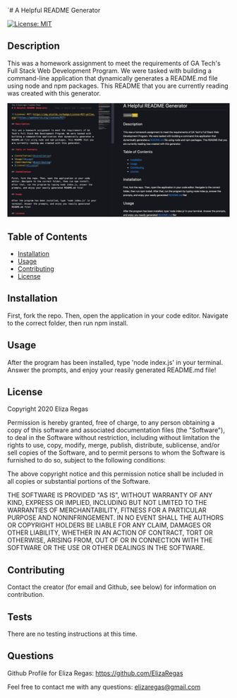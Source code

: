 `# A Helpful README Generator

[![License: MIT](https://img.shields.io/badge/License-MIT-yellow.svg)](https://opensource.org/licenses/MIT)

## Description

This was a homework assignment to meet the requirements of GA Tech's Full Stack Web Development Program. We were tasked with building a command-line application that dynamically generates a README.md file using node and npm packages. This README that you are currently reading was created with this generator.

![A Helpful README Generator](./images/readme.png)

## Table of Contents

* [Installation](#installation)
* [Usage](#usage)
* [Contributing](#contributing)
* [License](#license)

## Installation

First, fork the repo. Then, open the application in your code editor. Navigate to the correct folder, then run npm install. 

## Usage

After the program has been installed, type 'node index.js' in your terminal. Answer the prompts, and enjoy your reasily generated README.md file!

## License

Copyright 2020 Eliza Regas

Permission is hereby granted, free of charge, to any person obtaining a copy of this software and associated documentation files (the "Software"), to deal in the Software without restriction, including without limitation the rights to use, copy, modify, merge, publish, distribute, sublicense, and/or sell copies of the Software, and to permit persons to whom the Software is furnished to do so, subject to the following conditions:

The above copyright notice and this permission notice shall be included in all copies or substantial portions of the Software.

THE SOFTWARE IS PROVIDED "AS IS", WITHOUT WARRANTY OF ANY KIND, EXPRESS OR IMPLIED, INCLUDING BUT NOT LIMITED TO THE WARRANTIES OF MERCHANTABILITY, FITNESS FOR A PARTICULAR PURPOSE AND NONINFRINGEMENT. IN NO EVENT SHALL THE AUTHORS OR COPYRIGHT HOLDERS BE LIABLE FOR ANY CLAIM, DAMAGES OR OTHER LIABILITY, WHETHER IN AN ACTION OF CONTRACT, TORT OR OTHERWISE, ARISING FROM, OUT OF OR IN CONNECTION WITH THE SOFTWARE OR THE USE OR OTHER DEALINGS IN THE SOFTWARE.

## Contributing

Contact the creator (for email and Github, see below) for information on contribution.

## Tests

There are no testing instructions at this time.

## Questions

Github Profile for Eliza Regas:
https://github.com/ElizaRegas

Feel free to contact me with any questions:
elizaregas@gmail.com

